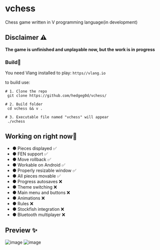 # vchess
Chess game written in V programming language(in development)

## Disclaimer ⚠️
**The game is unfinished and unplayable now, but the work is in progress**

### Build🔨

You need Vlang installed to play: `https//vlang.io`

to build use:
```
# 1. Clone the repo
 git clone https://github.com/hedgeg0d/vchess/
 
# 2. Build folder
 cd vchess && v .

# 3. Executable file named "vchess" will appear
 ./vchess
```

## Working on right now🔧
- ● Pieces displayed          ✅
- ● FEN support               ✅
- ● Move rollback             ✅
- ● Workable on Android       ✅
- ● Properly resizable window ✅
- ● All pieces movable        ✅
- ● Progress autosaves        ❌
- ● Theme switching           ❌
- ● Main menu and buttons     ❌
- ● Animations                ❌
- ● Rules                     ❌
- ● Stockfish integration     ❌
- ● Bluetooth multiplayer     ❌

## Preview ✨
![image](https://user-images.githubusercontent.com/83360271/219865652-8c79715a-e1a0-4917-919d-32b7d1f9d263.png)
![image](https://user-images.githubusercontent.com/83360271/219865719-2072a439-bef0-4361-b3f9-906fcde72000.png)
